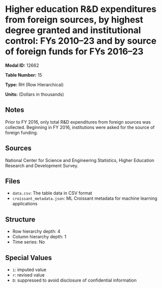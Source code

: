 # Higher education R&D expenditures from foreign sources, by highest degree granted and institutional control: FYs 2010&#8211;23 and by source of foreign funds for FYs 2016&#8211;23

**Modal ID:** 12662

**Table Number:** 15

**Type:** RH (Row Hierarchical)

**Units:** (Dollars in thousands)

## Notes

Prior to FY 2016, only total R&D expenditures from foreign sources was collected. Beginning in FY 2016, institutions were asked for the source of foreign funding.

## Sources

National Center for Science and Engineering Statistics, Higher Education Research and Development Survey.

## Files

- `data.csv`: The table data in CSV format
- `croissant_metadata.json`: ML Croissant metadata for machine learning applications

## Structure

- Row hierarchy depth: 4
- Column hierarchy depth: 1
- Time series: No

## Special Values

- `i`: imputed value
- `r`: revised value
- `D`: suppressed to avoid disclosure of confidential information

